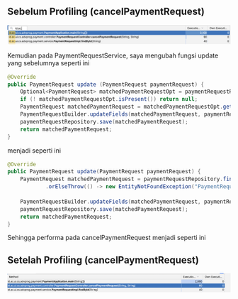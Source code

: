## Sebelum Profiling (cancelPaymentRequest)
![Payment Flow](images/beforeProfiling.png)

Kemudian pada PaymentRequestService, saya mengubah fungsi update yang sebelumnya seperti ini
```java
@Override
public PaymentRequest update (PaymentRequest paymentRequest) {
    Optional<PaymentRequest> matchedPaymentRequestOpt = paymentRequestRepository.findById(paymentRequest.getId());
    if (! matchedPaymentRequestOpt.isPresent()) return null;
    PaymentRequest matchedPaymentRequest = matchedPaymentRequestOpt.get();
    PaymentRequestBuilder.updateFields(matchedPaymentRequest, paymentRequest);
    paymentRequestRepository.save(matchedPaymentRequest);
    return matchedPaymentRequest;
}
```

menjadi seperti ini

```java
@Override
public PaymentRequest update(PaymentRequest paymentRequest) {
    PaymentRequest matchedPaymentRequest = paymentRequestRepository.findById(paymentRequest.getId())
            .orElseThrow(() -> new EntityNotFoundException("PaymentRequest not found with id: " + paymentRequest.getId()));

    PaymentRequestBuilder.updateFields(matchedPaymentRequest, paymentRequest);
    paymentRequestRepository.save(matchedPaymentRequest);
    return matchedPaymentRequest;
}
```

Sehingga performa pada cancelPaymentRequest menjadi seperti ini

## Setelah Profiling (cancelPaymentRequest)
![Payment Flow](images/afterProfiling.png)
